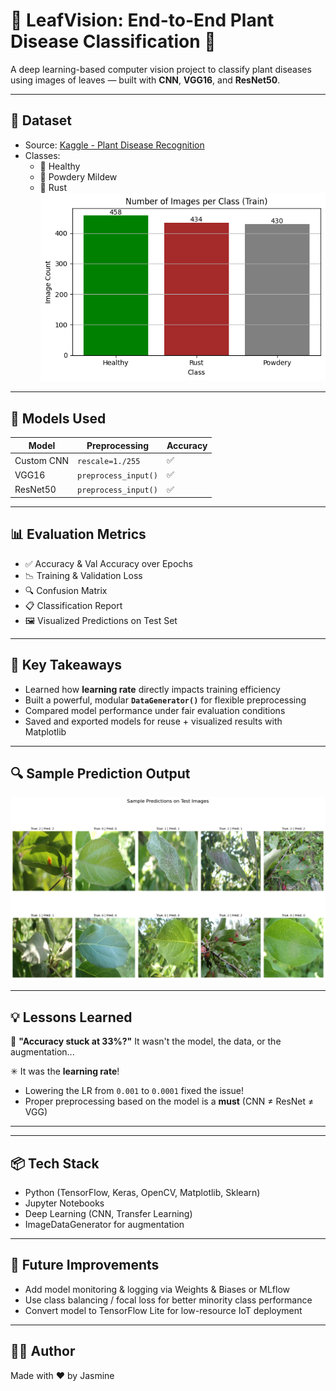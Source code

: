 # 🌿 LeafVision: End-to-End Plant Disease Classification 🔬

A deep learning-based computer vision project to classify plant diseases using images of leaves — built with **CNN**, **VGG16**, and **ResNet50**.

---

## 📸 Dataset

- Source: [Kaggle - Plant Disease Recognition](https://www.kaggle.com/datasets/rashikrahmanpritom/plant-disease-recognition-dataset)
- Classes:
  - 🌱 Healthy
  - 🍃 Powdery Mildew
  - 🍂 Rust
![Class Balances](DataWeights.png)
---

## 🧠 Models Used

| Model             | Preprocessing           | Accuracy |
|------------------|-------------------------|----------|
| Custom CNN        | `rescale=1./255`        | ✅       |
| VGG16             | `preprocess_input()`    | ✅       |
| ResNet50          | `preprocess_input()`    | ✅       |

---

## 📊 Evaluation Metrics

- ✅ Accuracy & Val Accuracy over Epochs
- 📉 Training & Validation Loss
- 🔍 Confusion Matrix
- 📋 Classification Report
- 🖼️ Visualized Predictions on Test Set

---

## 🚀 Key Takeaways

- Learned how **learning rate** directly impacts training efficiency
- Built a powerful, modular **`DataGenerator()`** for flexible preprocessing
- Compared model performance under fair evaluation conditions
- Saved and exported models for reuse + visualized results with Matplotlib

---

## 🔍 Sample Prediction Output

![Sample Predictions](sample_predictions.png)

---

## 💡 Lessons Learned

🧠 **"Accuracy stuck at 33%?"** It wasn't the model, the data, or the augmentation...

✳ It was the **learning rate**!

- Lowering the LR from `0.001` to `0.0001` fixed the issue!
- Proper preprocessing based on the model is a **must** (CNN ≠ ResNet ≠ VGG)

---


---

## 📦 Tech Stack

- Python (TensorFlow, Keras, OpenCV, Matplotlib, Sklearn)
- Jupyter Notebooks
- Deep Learning (CNN, Transfer Learning)
- ImageDataGenerator for augmentation

---

## 📌 Future Improvements

- Add model monitoring & logging via Weights & Biases or MLflow
- Use class balancing / focal loss for better minority class performance
- Convert model to TensorFlow Lite for low-resource IoT deployment

---

## 🧑‍💻 Author

Made with ❤️ by Jasmine

